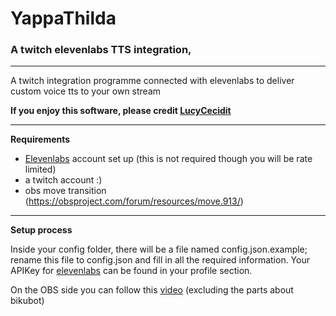 # **YappaThilda**
### A twitch elevenlabs TTS integration,

---

A twitch integration programme connected with elevenlabs to deliver
custom voice tts to your own stream

**If you enjoy this software, please credit [LucyCecidit](https://www.twitch.tv/lucycecidit)**

---

**Requirements**

- [Elevenlabs](https://elevenlabs.io/) account set up 
(this is not required though you will be rate limited)
- a twitch account :)
- obs move transition (https://obsproject.com/forum/resources/move.913/)

---

**Setup process**

Inside your config folder, there will be a file
named config.json.example; rename this file to config.json and fill 
in all the required information.
Your APIKey for [elevenlabs](https://elevenlabs.io/) can be found in your profile section.

On the OBS side you can follow this [video](https://www.youtube.com/watch?v=u0XXNotHMEA) (excluding the parts about bikubot)
